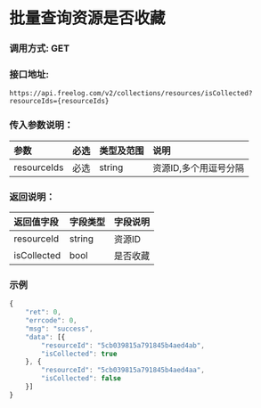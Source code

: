 # 批量查询资源是否收藏

### 调用方式: GET

### 接口地址:

```
https://api.freelog.com/v2/collections/resources/isCollected?resourceIds={resourceIds}
```

### 传入参数说明：

| 参数 | 必选 | 类型及范围 | 说明 |
| :--- | :--- | :--- | :--- |
| resourceIds | 必选 | string |资源ID,多个用逗号分隔 |


### 返回说明：

| 返回值字段 | 字段类型 | 字段说明 |
| :--- | :--- | :--- |
| resourceId | string | 资源ID |
| isCollected | bool | 是否收藏 |

### 示例

```js
{
	"ret": 0,
	"errcode": 0,
	"msg": "success",
	"data": [{
		"resourceId": "5cb039815a791845b4aed4ab",
		"isCollected": true
	}, {
		"resourceId": "5cb039815a791845b4aed4aa",
		"isCollected": false
	}]
}
```